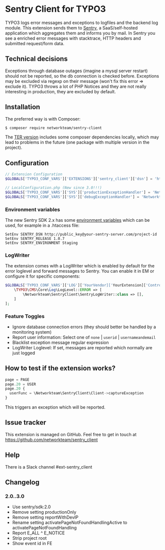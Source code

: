# Sentry Client for TYPO3

TYPO3 logs error messages and exceptions to logfiles and the backend log module. This extension sends them to [Sentry](https://sentry.io/),
a SaaS/self-hosted application which aggregates them and informs you by mail. In Sentry you see a enriched error messages with
stacktrace, HTTP headers and submitted request/form data.

## Technical decisions

Exceptions through database outages (imagine a mysql server restart) should not be reported, so the db connection is checked
before. Exceptions may be excluded via regexp on their message (won't fix this error => exclude it). 
TYPO3 throws a lot of PHP Notices and they are not really interesting in production, they are excluded by default.

## Installation

The preferred way is with Composer:

```bash
$ composer require networkteam/sentry-client
```

The [TER version](http://typo3.org/extensions/repository/view/sentry_client) includes some composer dependencies locally,
which may lead to problems in the future (one package with multiple version in the project).

## Configuration

```php
// Extension Configuration
$GLOBALS['TYPO3_CONF_VARS']['EXTENSIONS']['sentry_client']['dsn'] = 'http://public_key@your-sentry-server.com/project-id';

// LocalConfiguration.php (New since 3.0!!!)
$GLOBALS['TYPO3_CONF_VARS']['SYS']['productionExceptionHandler'] = 'Networkteam\SentryClient\ProductionExceptionHandler';
$GLOBALS['TYPO3_CONF_VARS']['SYS']['debugExceptionHandler'] = 'Networkteam\SentryClient\DebugExceptionHandler';
```

### Environment variables

The new Sentry SDK 2.x has some [environment variables](https://docs.sentry.io/error-reporting/configuration/?platform=php#dsn) which can be used, for example in a .htaccess file:

```apacheconfig
SetEnv SENTRY_DSN http://public_key@your-sentry-server.com/project-id
SetEnv SENTRY_RELEASE 1.0.7
SetEnv SENTRY_ENVIRONMENT Staging
```

### LogWriter

The extension comes with a LogWriter which is enabled by default for the error loglevel and forward messages to Sentry. 
You can enable it in EM or configure it for specific components:

```php
$GLOBALS['TYPO3_CONF_VARS']['LOG']['YourVendor]['YourExtension]['Controller']['writerConfiguration'] = [
    \TYPO3\CMS\Core\Log\LogLevel::ERROR => [
        \Networkteam\SentryClient\SentryLogWriter::class => [],
    ]
];
```

### Feature Toggles

* Ignore database connection errors (they should better be handled by a monitoring system)
* Report user information: Select one of `none` | `userid` | `usernameandemail`
* Blacklist exception message regular expression
* LogWriter Loglevel: If set, messages are reported which normally are just logged  

## How to test if the extension works?

```typescript
page = PAGE
page.20 = USER
page.20 {
  userFunc = \Networkteam\SentryClient\Client->captureException
}
```
This triggers an exception which will be reported.

## Issue tracker

This extension is managed on GitHub. Feel free to get in touch at
https://github.com/networkteam/sentry_client

## Help

There is a Slack channel #ext-sentry_client

## Changelog

### 2.0..3.0

* Use sentry/sdk:2.0
* Remove setting productionOnly
* Remove setting reportWithDevIP
* Rename setting activatePageNotFoundHandlingActive to activatePageNotFoundHandling
* Report E_ALL ^ E_NOTICE
* Strip project root
* Show event id in FE
